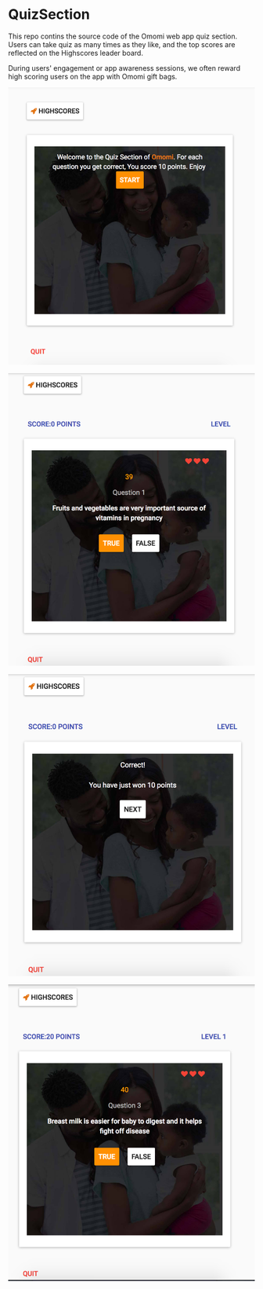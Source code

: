 # QuizSection
This repo contins the source code of the Omomi web app quiz section.
Users can take quiz as many times as they like,
and the top scores are reflected on the Highscores leader board.

During users' engagement or app awareness sessions,
we often reward high scoring users on the app with Omomi gift bags.


![alt text](https://github.com/omomi/QuizSection/blob/master/assets/images/Quiz_Start.png)

![alt text](https://github.com/omomi/QuizSection/blob/master/assets/images/Quiz_Question.png)

![alt text](https://github.com/omomi/QuizSection/blob/master/assets/images/Quiz_Result.png)

![alt text](https://github.com/omomi/QuizSection/blob/master/assets/images/Quiz_Question_2.png)
